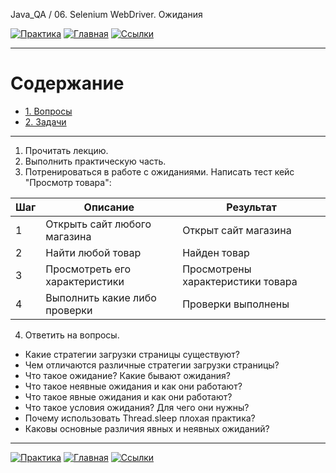 Java_QA / 06. Selenium WebDriver. Ожидания

[![Практика](https://img.shields.io/badge/-Практика-aaffaa)](2.%20Практика.md)
[![Главная](https://img.shields.io/badge/-Главная-aaccee)](README.md)
[![Ссылки](https://img.shields.io/badge/-Ссылки-ffee99)](4.%20Ссылки.md)

***

# Содержание

* [1. Вопросы](#1-вопросы)
* [2. Задачи](#2-задачи)

***

1. Прочитать лекцию.
2. Выполнить практическую часть.
3. Потренироваться в работе с ожиданиями.
   Написать тест кейс "Просмотр товара":

| Шаг | Описание                       | Результат                         |
|-----|--------------------------------|-----------------------------------|
| 1   | Открыть сайт любого магазина   | Открыт сайт магазина              |
| 2   | Найти любой товар              | Найден товар                      |
| 3   | Просмотреть его характеристики | Просмотрены характеристики товара |
| 4   | Выполнить какие либо проверки  | Проверки выполнены                |

4. Ответить на вопросы.

* Какие стратегии загрузки страницы существуют?
* Чем отличаются различные стратегии загрузки страницы?
* Что такое ожидание? Какие бывают ожидания?
* Что такое неявные ожидания и как они работают? 
* Что такое явные ожидания и как они работают?
* Что такое условия ожидания? Для чего они нужны?
* Почему использовать Thread.sleep плохая практика?
* Каковы основные различия явных и неявных ожиданий?

***

[![Практика](https://img.shields.io/badge/-Практика-aaffaa)](2.%20Практика.md)
[![Главная](https://img.shields.io/badge/-Главная-aaccee)](README.md)
[![Ссылки](https://img.shields.io/badge/-Ссылки-ffee99)](4.%20Ссылки.md)